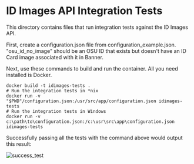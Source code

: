 # ID Images API Integration Tests

This directory contains files that run integration tests against the ID Images API.

First, create a configuration.json file from configuration_example.json. "osu_id_no_image" should be an OSU ID that exists but doesn't have an ID Card image associated with it in Banner.

Next, use these commands to build and run the container. All you need installed is Docker.

    docker build -t idimages-tests .
    # Run the integration tests in *nix
    docker run -v "$PWD"/configuration.json:/usr/src/app/configuration.json idimages-tests
    # Run the integration tests in Windows
    docker run -v c:\path\to\configuration.json:/c:\usr\src\app\configuration.json idimages-tests

Successfully passing all the tests with the command above would output this result:

![success_test](images/successful.png)